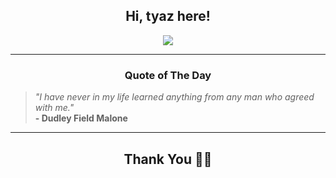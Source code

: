 <h2 align="center"> Hi, tyaz here!</h2>

<p align="center">
<a href="https://github.com/tyazx" alt="github streak"><img src="https://dvst-streak.herokuapp.com/?user=tyazx&theme=tokyonight&fire=DD472C"></a>
</p>

<hr>
<h3 align="center">Quote of The Day</h3>
<p align="center">
<blockquote>
<i>"I have never in my life learned anything from any man who agreed with me."</i>
<br>
<b>- Dudley Field Malone</b>
</blockquote>
</p>


<hr>
<h2 align="center">Thank You 🙏🏼</h2>
